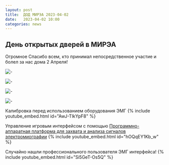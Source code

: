 ```yaml
---
layout: post
title:  ДОД МИРЭА 2023-04-02
date:   2023-04-02 10:00
categories: news
---
```



## День открытых дверей в МИРЭА

Огромное Спасибо всем, кто принимал непосредственное участие и болел за нас дома 2 Апреля!

![-](https://i.ibb.co/tP9VzTP/IMG-20230402-140751.jpg)

![-](https://i.ibb.co/qY5NpCz/IMG-20230402-105345-1.jpg)

![-](https://i.ibb.co/60gBDw4/IMG-20230402-122037.jpg)

![-](https://i.ibb.co/PMtw51b/IMG-20230402-155430.jpg)

Калибровка перед использованием оборудования ЭМГ
{% include youtube_embed.html id="AwJ-TlkYpF8" %}

Управление игровым интерфейсом с помощью [Программно-аппаратная платформа для захвата и анализа сигналов электромиографии](https://github.com/RF-Lab/emg_platform/blob/master/readme-ru.md)
{% include youtube_embed.html id="hOQqEY1Kb_w" %}

Случайно нашли профессионального пользователя ЭМГ интерфейса!
{% include youtube_embed.html id="Si5GeT-Os5Q" %}
